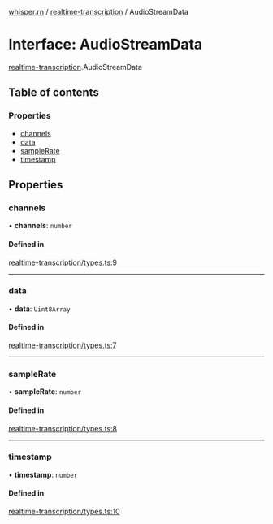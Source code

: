 [whisper.rn](../README.md) / [realtime-transcription](../modules/realtime_transcription.md) / AudioStreamData

# Interface: AudioStreamData

[realtime-transcription](../modules/realtime_transcription.md).AudioStreamData

## Table of contents

### Properties

- [channels](realtime_transcription.AudioStreamData.md#channels)
- [data](realtime_transcription.AudioStreamData.md#data)
- [sampleRate](realtime_transcription.AudioStreamData.md#samplerate)
- [timestamp](realtime_transcription.AudioStreamData.md#timestamp)

## Properties

### channels

• **channels**: `number`

#### Defined in

[realtime-transcription/types.ts:9](https://github.com/mybigday/whisper.rn/blob/95a39c1/src/realtime-transcription/types.ts#L9)

___

### data

• **data**: `Uint8Array`

#### Defined in

[realtime-transcription/types.ts:7](https://github.com/mybigday/whisper.rn/blob/95a39c1/src/realtime-transcription/types.ts#L7)

___

### sampleRate

• **sampleRate**: `number`

#### Defined in

[realtime-transcription/types.ts:8](https://github.com/mybigday/whisper.rn/blob/95a39c1/src/realtime-transcription/types.ts#L8)

___

### timestamp

• **timestamp**: `number`

#### Defined in

[realtime-transcription/types.ts:10](https://github.com/mybigday/whisper.rn/blob/95a39c1/src/realtime-transcription/types.ts#L10)
